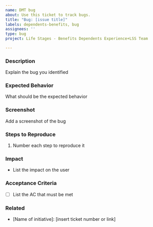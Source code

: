 ```yaml
---
name: DMT bug
about: Use this ticket to track bugs.
title: "Bug: [issue title]"
labels: dependents-benefits, bug
assignees: ''
type: bug
project: Life Stages - Benefits Dependents Experience+LSS Team

---
```


### Description
Explain the bug you identified

### Expected Behavior
What should be the expected behavior

### Screenshot
Add a screenshot of the bug

### Steps to Reproduce
1. Number each step to reproduce it

### Impact
- List the impact on the user

### Acceptance Criteria
- [ ] List the AC that must be met

### Related
- [Name of initiative]: [insert ticket number or link]

